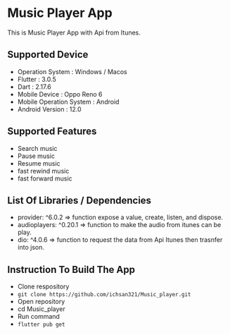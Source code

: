 # Music Player App

This is Music Player App with Api from Itunes.

## Supported Device

* Operation System : Windows / Macos
* Flutter : 3.0.5
* Dart : 2.17.6
* Mobile Device : Oppo Reno 6
* Mobile Operation System : Android
* Android Version : 12.0

## Supported Features

* Search music
* Pause music
* Resume music
* fast rewind music
* fast forward music



## List Of Libraries / Dependencies

* provider: ^6.0.2 => function expose a value, create, listen, and dispose.
* audioplayers: ^0.20.1 => function to make the audio from itunes can be play.
* dio: ^4.0.6 => function to request the data from Api Itunes then trasnfer into json.



## Instruction To Build The App

* Clone respository
* ```git clone https://github.com/ichsan321/Music_player.git ```
* Open repository
* cd Music_player
* Run command
* ```flutter pub get```




